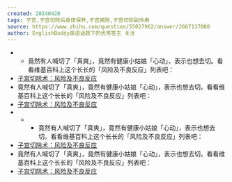 ```yaml
---
created: 20240420
tags: 子宫,子宫切除后身体保养,子宫摘除,子宫切除副作用
source: https://www.zhihu.com/question/55027962/answer/2667137080
author: EnglishBuddy英语话题下的优秀答主 关注
---
```

- - 竟然有人喊切了「真爽」，竟然有健康小姑娘「心动」，表示也想去切。看看维基百科上这个长长的「风险及不良反应」列表吧：
- [子宫切除术：风险及不良反应](https://en.wikipedia.org/wiki/Hysterectomy#Risks_and_adverse_effects)
- 竟然有人喊切了「真爽」，竟然有健康小姑娘「心动」，表示也想去切。看看维基百科上这个长长的「风险及不良反应」列表吧：
- [子宫切除术：风险及不良反应](https://en.wikipedia.org/wiki/Hysterectomy#Risks_and_adverse_effects)
- - - 竟然有人喊切了「真爽」，竟然有健康小姑娘「心动」，表示也想去切。看看维基百科上这个长长的「风险及不良反应」列表吧：
- [子宫切除术：风险及不良反应](https://en.wikipedia.org/wiki/Hysterectomy#Risks_and_adverse_effects)
- 竟然有人喊切了「真爽」，竟然有健康小姑娘「心动」，表示也想去切。看看维基百科上这个长长的「风险及不良反应」列表吧：
- [子宫切除术：风险及不良反应](https://en.wikipedia.org/wiki/Hysterectomy#Risks_and_adverse_effects)